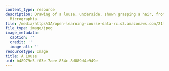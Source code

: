 ```yaml
---
content_type: resource
description: Drawing of a louse, underside, shown grasping a hair, from Robert Hooke's
  Micrographia.
file: /media/https%3A/open-learning-course-data-rc.s3.amazonaws.com/21l-016-learning-from-the-past-drama-science-performance-spring-2009/b48979e5f03e7aee854c8d889d4e949e_louse.jpg
file_type: image/jpeg
image_metadata:
  caption: ''
  credit: ''
  image-alt: ''
resourcetype: Image
title: A Louse
uid: b48979e5-f03e-7aee-854c-8d889d4e949e
---
```


